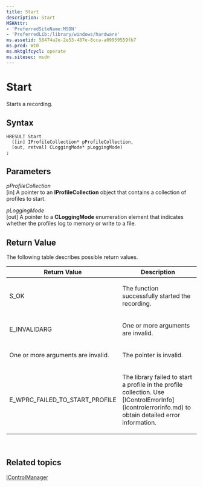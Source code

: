 ```yaml
---
title: Start
description: Start
MSHAttr:
- 'PreferredSiteName:MSDN'
- 'PreferredLib:/library/windows/hardware'
ms.assetid: 58474a2e-2e53-487e-8cca-a09959559fb7
ms.prod: W10
ms.mktglfcycl: operate
ms.sitesec: msdn
---
```


# Start


Starts a recording.

## Syntax


``` syntax
HRESULT Start
  ([in] IProfileCollection* pProfileCollection,
  [out, retval] CLoggingMode* pLoggingMode)
;
```

## Parameters


<a href="" id="pprofilecollection"></a>*pProfileCollection*  
\[in\] A pointer to an **IProfileCollection** object that contains a collection of profiles to start.

<a href="" id="ploggingmode"></a>*pLoggingMode*  
\[out\] A pointer to a **CLoggingMode** enumeration element that indicates whether the profiles log to memory or write to a file.

## Return Value


The following table describes possible return values.

<table>
<colgroup>
<col width="50%" />
<col width="50%" />
</colgroup>
<thead>
<tr class="header">
<th>Return Value</th>
<th>Description</th>
</tr>
</thead>
<tbody>
<tr class="odd">
<td><p>S_OK</p></td>
<td><p>The function successfully started the recording.</p></td>
</tr>
<tr class="even">
<td><p>E_INVALIDARG</p></td>
<td><p>One or more arguments are invalid.</p></td>
</tr>
<tr class="odd">
<td><p>One or more arguments are invalid.</p></td>
<td><p>The pointer is invalid.</p></td>
</tr>
<tr class="even">
<td><p>E_WPRC_FAILED_TO_START_PROFILE</p></td>
<td><p>The library failed to start a profile in the profile collection. Use [IControlErrorInfo](icontrolerrorinfo.md) to obtain detailed error information.</p></td>
</tr>
</tbody>
</table>

 

## Related topics


[IControlManager](icontrolmanager.md)

 

 







